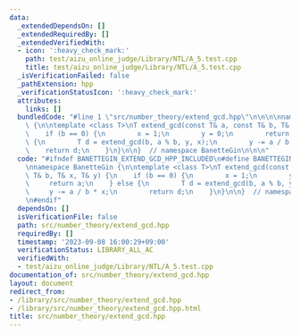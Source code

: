 ```yaml
---
data:
  _extendedDependsOn: []
  _extendedRequiredBy: []
  _extendedVerifiedWith:
  - icon: ':heavy_check_mark:'
    path: test/aizu_online_judge/Library/NTL/A_5.test.cpp
    title: test/aizu_online_judge/Library/NTL/A_5.test.cpp
  _isVerificationFailed: false
  _pathExtension: hpp
  _verificationStatusIcon: ':heavy_check_mark:'
  attributes:
    links: []
  bundledCode: "#line 1 \"src/number_theory/extend_gcd.hpp\"\n\n\n\nnamespace BanetteGin\
    \ {\n\ntemplate <class T>\nT extend_gcd(const T& a, const T& b, T& x, T& y) {\n\
    \    if (b == 0) {\n        x = 1;\n        y = 0;\n        return a;\n    } else\
    \ {\n        T d = extend_gcd(b, a % b, y, x);\n        y -= a / b * x;\n    \
    \    return d;\n    }\n}\n\n}  // namespace BanetteGin\n\n\n"
  code: "#ifndef BANETTEGIN_EXTEND_GCD_HPP_INCLUDED\n#define BANETTEGIN_EXTEND_GCD_HPP_INCLUDED\n\
    \nnamespace BanetteGin {\n\ntemplate <class T>\nT extend_gcd(const T& a, const\
    \ T& b, T& x, T& y) {\n    if (b == 0) {\n        x = 1;\n        y = 0;\n   \
    \     return a;\n    } else {\n        T d = extend_gcd(b, a % b, y, x);\n   \
    \     y -= a / b * x;\n        return d;\n    }\n}\n\n}  // namespace BanetteGin\n\
    \n#endif"
  dependsOn: []
  isVerificationFile: false
  path: src/number_theory/extend_gcd.hpp
  requiredBy: []
  timestamp: '2023-09-08 16:00:29+09:00'
  verificationStatus: LIBRARY_ALL_AC
  verifiedWith:
  - test/aizu_online_judge/Library/NTL/A_5.test.cpp
documentation_of: src/number_theory/extend_gcd.hpp
layout: document
redirect_from:
- /library/src/number_theory/extend_gcd.hpp
- /library/src/number_theory/extend_gcd.hpp.html
title: src/number_theory/extend_gcd.hpp
---
```

